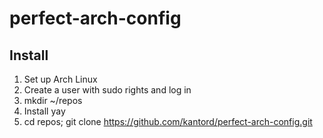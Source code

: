 # perfect-arch-config

## Install

1. Set up Arch Linux
2. Create a user with sudo rights and log in
3. mkdir ~/repos
4. Install yay
5. cd repos; git clone https://github.com/kantord/perfect-arch-config.git
